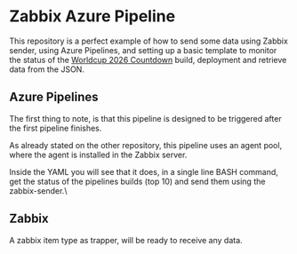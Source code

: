 # Zabbix Azure Pipeline

This repository is a perfect example of how to send some data using Zabbix sender, using Azure Pipelines, and setting up a basic template to monitor the status of the [Worldcup 2026 Countdown](https://github.com/zingaya/worldcup2026) build, deployment and retrieve data from the JSON.

## Azure Pipelines

The first thing to note, is that this pipeline is designed to be triggered after the first pipeline finishes.

As already stated on the other repository, this pipeline uses an agent pool, where the agent is installed in the Zabbix server.

Inside the YAML you will see that it does, in a single line BASH command, get the status of the pipelines builds (top 10) and send them using the zabbix-sender.\

## Zabbix

A zabbix item type as trapper, will be ready to receive any data.
